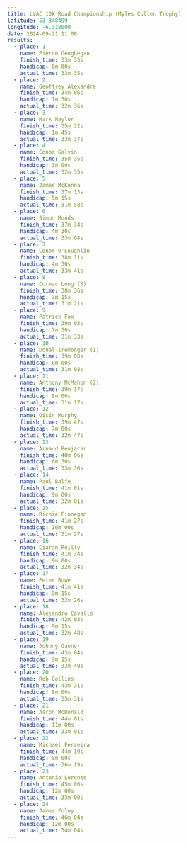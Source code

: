 ```yaml
---
title: LVAC 10k Road Championship (Myles Cullen Trophy)
latitude: 53.348499
longitude: -6.318000
date: 2024-09-21 11:00
results:
  - place: 1
    name: Pierce Geoghegan
    finish_time: 33m 35s
    handicap: 0m 00s
    actual_time: 33m 35s
  - place: 2
    name: Geoffrey Alexandre
    finish_time: 34m 06s
    handicap: 1m 30s
    actual_time: 32m 36s
  - place: 3
    name: Mark Naylor
    finish_time: 35m 22s
    handicap: 1m 45s
    actual_time: 33m 37s
  - place: 4
    name: Conor Galvin
    finish_time: 35m 35s
    handicap: 3m 00s
    actual_time: 32m 35s
  - place: 5
    name: James McKenna
    finish_time: 37m 13s
    handicap: 5m 15s
    actual_time: 31m 58s
  - place: 6
    name: Simon Monds
    finish_time: 37m 34s
    handicap: 4m 30s
    actual_time: 33m 04s
  - place: 7
    name: Conor O'Loughlin
    finish_time: 38m 11s
    handicap: 4m 30s
    actual_time: 33m 41s
  - place: 8
    name: Cormac Long (3)
    finish_time: 38m 36s
    handicap: 7m 15s
    actual_time: 31m 21s
  - place: 9
    name: Patrick Fox
    finish_time: 39m 03s
    handicap: 7m 30s
    actual_time: 31m 33s
  - place: 10
    name: Donal Iremonger (1)
    finish_time: 39m 08s
    handicap: 8m 00s
    actual_time: 31m 08s
  - place: 11
    name: Anthony McMahon (2)
    finish_time: 39m 17s
    handicap: 8m 00s
    actual_time: 31m 17s
  - place: 12
    name: Oisín Murphy
    finish_time: 39m 47s
    handicap: 7m 00s
    actual_time: 32m 47s
  - place: 13
    name: Arnaud Benjacar
    finish_time: 40m 06s
    handicap: 6m 30s
    actual_time: 33m 36s
  - place: 14
    name: Paul Balfe
    finish_time: 41m 01s
    handicap: 9m 00s
    actual_time: 32m 01s
  - place: 15
    name: Richie Finnegan
    finish_time: 41m 27s
    handicap: 10m 00s
    actual_time: 31m 27s
  - place: 16
    name: Ciaran Reilly
    finish_time: 41m 34s
    handicap: 9m 00s
    actual_time: 32m 34s
  - place: 17
    name: Peter Bowe
    finish_time: 41m 41s
    handicap: 9m 15s
    actual_time: 32m 26s
  - place: 18
    name: Alejandro Cavallo
    finish_time: 42m 03s
    handicap: 9m 15s
    actual_time: 32m 48s
  - place: 19
    name: Johnny Gannor
    finish_time: 43m 04s
    handicap: 9m 15s
    actual_time: 33m 49s
  - place: 20
    name: Rob Collins
    finish_time: 43m 31s
    handicap: 8m 00s
    actual_time: 35m 31s
  - place: 21
    name: Aaron McDonald
    finish_time: 44m 01s
    handicap: 11m 00s
    actual_time: 33m 01s
  - place: 22
    name: Michael Ferreira
    finish_time: 44m 19s
    handicap: 8m 00s
    actual_time: 36m 19s
  - place: 23
    name: Antonio Lorente
    finish_time: 45m 00s
    handicap: 12m 00s
    actual_time: 33m 00s
  - place: 24
    name: James Foley
    finish_time: 46m 04s
    handicap: 12m 00s
    actual_time: 34m 04s
---
```

